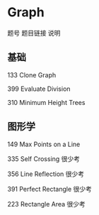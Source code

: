 # Graph

题号	题目链接	说明

## 基础

133	Clone Graph

399	Evaluate Division

310	Minimum Height Trees

## 图形学

149	Max Points on a Line

335	Self Crossing 	很少考

356	Line Reflection 	很少考

391	Perfect Rectangle 	很少考

223	Rectangle Area 	很少考
